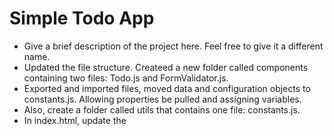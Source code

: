 # Simple Todo App

- Give a brief description of the project here. Feel free to give it a different name.
- Updated the file structure. Createed a new folder called components containing two files: Todo.js and FormValidator.js.
- Exported and imported files, moved data and configuration objects to constants.js. Allowing properties be pulled and assigning variables.
- Also, create a folder called utils that contains one file: constants.js.
- In index.html, update the <script> tag for index.js to support JavaScript modules.
- Deleted its defer attribute and add an appropriate type attribute.
- Created and set up event listeners method with underscore since it did not need to be called for the checkbox, using the true/false method and also the delete button.
- Added new ID to new todo items by importing code uuidv4.

## Functionality

Give a more detailed explanation of the project and its functionality.

Data: an object containing the data for an individual to-do item. You can see the shape of this data by referring to the initialTodos array.
selector: a selector string for the corresponding <template> element.
Generated the todo function in the new class - first step was to get the class to render the items, returning the finished todo elements.
Todo list can be check and unchecked ringing true or false, can also be deleted.

## Technology

Create the Todo class. This creates a to-do item with a name (and optionally, a due date) along with the appropriate handlers.

## Deployment

This project is deployed on GitHub Pages:

-

